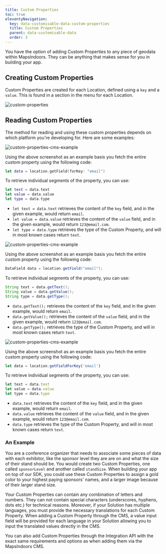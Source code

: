 ```yaml
---
title: Custom Properties
toc: true
eleventyNavigation:
  key: data-customisable-data-custom-properties
  title: Custom Properties
  parent: data-customisable-data
  order: 3
---
```


You have the option of adding Custom Properties to any piece of geodata within MapsIndoors. They can be anything that makes sense for you in building your app.

## Creating Custom Properties

Custom Properties are created for each Location, defined using a `key` and a `value`. This is found in a section in the menu for each Location.

![custom-properties](/assets/various/custom-properties.png)

## Reading Custom Properties

The method for reading and using these custom properties depends on which platform you're developing for. Here are some examples:

<mi-tabs>
<mi-tab label="iOS" tab-for="iOS"></mi-tab>
<mi-tab label="Android" tab-for="Android"></mi-tab>
<mi-tab label="Web" tab-for="Web"></mi-tab>
<mi-tab-panel id="iOS">

![custom-properties-cms-example](/assets/various/custom-properties-cms-example.png)

Using the above screenshot as an example basis you fetch the entire custom property using the following code:

```swift
let data = location.getField(forKey: "email")
```

To retrieve individual segments of the property, you can use:

```swift
let text = data.text
let value = data.value
let type = data.type
```

* `let text = data.text` retrieves the content of the `key` field, and in the given example, would return `email`.
* `let value = data.value` retrieves the content of the `value` field, and in the given example, would return `123@email.com`.
* `let type = data.type` retrieves the type of the Custom Property, and will in most known cases return `text`.

</mi-tab-panel>
<mi-tab-panel id="Android">

![custom-properties-cms-example](/assets/various/custom-properties-cms-example.png)

Using the above screenshot as an example basis you fetch the entire custom property using the following code:

```java
DataField data = location.getField("email");
```

To retrieve individual segments of the property, you can use:

```java
String text = data.getText();
String value = data.getValue();
String type = data.getType();
```

* `data.getText();` retrieves the content of the `key` field, and in the given example, would return `email`.
* `data.getValue();` retrieves the content of the `value` field, and in the given example, would return `123@email.com`.
* `data.getType();` retrieves the type of the Custom Property, and will in most known cases return `text`.

</mi-tab-panel>
<mi-tab-panel id="Web">

![custom-properties-cms-example](/assets/various/custom-properties-cms-example.png)

Using the above screenshot as an example basis you fetch the entire custom property using the following code:

```js
let data = location.getFieldForKey('email')
```

To retrieve individual segments of the property, you can use:

```js
let text = data.text
let value = data.value
let type = data.type
```

* `data.text` retrieves the content of the `key` field, and in the given example, would return `email`.
* `data.value` retrieves the content of the `value` field, and in the given example, would return `123@email.com`.
* `data.type` retrieves the type of the Custom Property, and will in most known cases return `text`.

</mi-tab-panel>
</mi-tabs>

### An Example

You are a conference organizer that needs to associate some pieces of data with each exhibitor, like the sponsor level they are are on and what the size of their stand should be. You would create two Custom Properties, one called `sponsorLevel` and another called `standSize`. When building your app on top of our SDK, you could use these Custom Properties to assign a gold color to your highest paying sponsors' names, and a larger image because of their larger stand size.

Your Custom Properties can contain any combination of letters and numbers. They can not contain special characters (underscores, hyphens, dots etc.) for technical reasons. Moreover, if your Solution has multiple languages, you must provide the necessary translations for each Custom Property. When adding a Custom Property through the CMS, a value input field will be provided for each language in your Solution allowing you to input the translated values directly in the CMS.

You can also add Custom Properties through the Integration API with the exact same requirements and options as when adding them via the MapsIndoors CMS.
